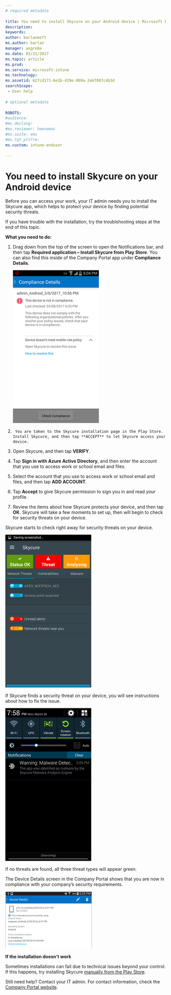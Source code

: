 ```yaml
---
# required metadata

title: You need to install Skycure on your Android device | Microsoft Docs
description:
keywords:
author: barlanmsft
ms.author: barlan
manager: angrobe
ms.date: 03/21/2017
ms.topic: article
ms.prod:
ms.service: microsoft-intune
ms.technology:
ms.assetid: 627cd171-6e1b-439e-809a-2e6f007c4b3d
searchScope:
 - User help

# optional metadata

ROBOTS:  
#audience:
#ms.devlang:
#ms.reviewer: heenamac
#ms.suite: ems
#ms.tgt_pltfrm:
ms.custom: intune-enduser

---
```


# You need to install Skycure on your Android device

Before you can access your work, your IT admin needs you to install the Skycure app, which helps to protect your device by finding potential security threats.

If you have trouble with the installation, try the troublshooting steps at the end of this topic.

**What you need to do:**

1.	Drag down from the top of the screen to open the Notifications bar, and then tap **Required application – Install Skycure from Play Store**. You can also find this inside of the Company Portal app under __Compliance Details__.

	![The compliance details page on an Android device. The device is not in compliance, with a message at the bottom of the Company Portal page that says the device doesn't meet the mobile risk policy, and that Skycure must be opened to resolve the issue.](./media/skycure-resolves-compliance-android.png)

2.		You are taken to the Skycure installation page in the Play Store. Install Skycure, and then tap **ACCEPT** to let Skycure access your device.

3. Open Skycure, and then tap **VERIFY**.

4. Tap **Sign in with Azure Active Directory**, and then enter the account that you use to access work or school email and files.

5. Select the account that you use to access work or school email and files, and then tap **ADD ACCOUNT**.

6. Tap **Accept** to give Skycure permission to sign you in and read your profile.

7. Review the items about how Skycure protects your device, and then tap **OK**. Skycure will take a few moments to set up, then will begin to check for security threats on your device.

  Skycure starts to check right away for security threats on your device.

  ![Skycure is analyzing your device for security threats.](./media/skycure-scan-in-progress-android.png)

  If Skycure finds a security threat on your device, you will see instructions about how to fix the issue.

  ![Skycure found a security threat.](./media/skycure-found-a-threat-android.png)

  If no threats are found, all three threat types will appear green.

  The Device Details screen in the Company Portal shows that you are now in compliance with your company’s security requirements.

  ![your device is now in compliance with policies](./media/lookout-device-now-compliant-android.png)





**If the installation doesn't work**

Sometimes installations can fail due to technical issues beyond your control. If this happens, try installing Skycure [manually from the Play Store](https://play.google.com/store/apps/details?id=com.skycure.skycure).

Still need help? Contact your IT admin. For contact information, check the [Company Portal website](http://portal.manage.microsoft.com).
